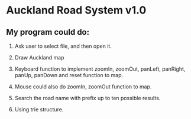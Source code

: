 # Auckland Road System v1.0

## My program could do:

1) Ask user to select file, and then open it.

2) Draw Auckland map

3) Keyboard function to implement zoomIn, zoomOut, panLeft, panRight, panUp, panDown and reset function to map.

4) Mouse could also do zoomIn, zoomOut function to map.

5) Search the road name with prefix up to ten possible results.

6) Using trie structure.
